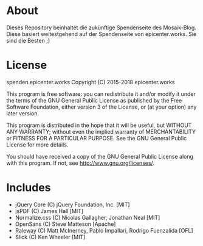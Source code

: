 # About
Dieses Repository beinhaltet die zukünftige Spendenseite des Mosaik-Blog. Diese basiert weitestgehend auf der Spendenseite von epicenter.works. Sie sind die Besten ;)

# License
spenden.epicenter.works
Copyright (C) 2015-2018 epicenter.works

This program is free software: you can redistribute it and/or modify
it under the terms of the GNU General Public License as published by
the Free Software Foundation, either version 3 of the License, or
(at your option) any later version.

This program is distributed in the hope that it will be useful,
but WITHOUT ANY WARRANTY; without even the implied warranty of
MERCHANTABILITY or FITNESS FOR A PARTICULAR PURPOSE.  See the
GNU General Public License for more details.

You should have received a copy of the GNU General Public License
along with this program.  If not, see <http://www.gnu.org/licenses/>.

# Includes
- jQuery Core (C) jQuery Foundation, Inc. [MIT]
- jsPDF (C) James Hall [MIT]
- Normalize.css (C) Nicolas Gallagher, Jonathan Neal [MIT]
- OpenSans (C) Steve Matteson [Apache]
- Raleway (C) Matt McInerney, Pablo Impallari, Rodrigo Fuenzalida [OFL]
- Slick (C) Ken Wheeler [MIT]

